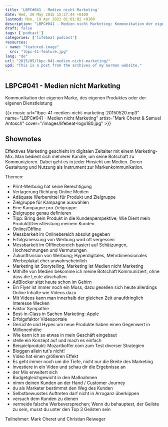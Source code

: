 ```yaml
---
title: 'LBPC#041 - Medien nicht Marketing'
date: Wed, 20 May 2015 15:27:44 +0100
lastmod: Mon, 19 Apr 2021 01:01:02 +0100
description: "LBPC#041 - Medien nicht Marketing: Kommunikation der eigenen Marke, des eigenen Produktes oder der eigenen Dienstleistung."
draft: false
tags: ['podcast']
categories: ['lifebeat podcast']
resources:
- name: "featured-image"
  src: "lbpc-41-feature.jpg"
lang: "de"
url: "2015/05/lbpc-041-medien-nicht-marketing/"
upd: "This is a post from the archives of my German website."
---
```


## LBPC#041 - Medien nicht Marketing

Kommunikation der eigenen Marke, des eigenen Produktes oder der eigenen Dienstleistung
<!--more-->
{{< music url="lbpc-41-medien-nicht-marketing-20150520.mp3" name="LBPC#041 - Medien nicht Marketing" artist="Mark Cheret & Samuel Antosch" cover="/images/lifebeat-logo180.jpg" >}}

## Shownotes

Effektives Marketing geschieht im digitalen Zeitalter mit einem Marketing-Mix. Man bedient sich mehrerer Kanäle, um seine Botschaft zu Kommunizieren. Dabei geht es in jeder Hinsicht um Medien. Deren Gestaltung und Nutzung als Instrument zur Markenkommunikation.

Themen:

- Print-Werbung hat seine Berechtigung
- Verlagerung Richtung Online Medien
- Adäquate Werbemittel für Produkt und Zielgruppe
- Zielgruppe für Kampagne auswählen
- Eine Kampagne pro Zielgruppe
- Zielgruppe genau definieren
- Tipp: Bring dein Produkt in die Kundenperspektive; Wie Dient mein Produkt/Dienstleistung meinem Kunden
- Online/Offline
- Messbarkeit im Onlinebereich absolut gegeben
- Erfolgsmessung von Werbung wird oft vergessen
- Messbarkeit im Offlinebereich basiert auf Schätzungen, Hochrechnungen und Vermutungen
- Zukunftsvision von Werbung; Hyperdigitales, Mehrdimensionales Werbeplakat eher unwahrscheinlich
- Marketing ist Storytelling, Marketing ist Medien nicht Marketing
- Mithilfe von Medien bekomme ich meine Botschaft Kommuniziert, ohne dass die Leute abschalten
- AdBlocker sitzt heute schon im Gehirn
- Ein Flyer ist immer noch ein Muss, dazu gesellen sich heute allerdings Online Inhalte wie Videos dazu
- Mit Videos kann man innerhalb der gleichen Zeit unaufdringlich Interesse Wecken
- Faktor Sympathie
- Best-in-Class in Sachen Marketing: Apple
- Erfolgsfaktor Videoportale
- Gerüchte und Hypes um neue Produkte haben einen Gegenwert in Millionenhöhe
- Wie kann ich so etwas in mein Geschäft eingebaut
- stelle ein Konzept auf und mach es einfach
- Beispielprodukt: Mozartkoffer.com zum Test diverser Strategien
- Bloggen allein tut's nicht!
- Video hat einen größeren Effekt
- Es geht immer noch um die Tiefe, nicht nur die Breite des Marketing
- Investiere in ein Video und schau dir die Ergebnisse an
- der Mix erweitert sich
- Budgetgleichgewicht in den Maßnahmen
- nimm deinen Kunden an der Hand / Customer Journey
- du als Marketer bestimmst den Weg des Kunden
- Selbstbewusstes Auftreten darf nicht in Arroganz überkippen
- versuch dem Kunden zu dienen
- vermeide falsche Werbeversprechen; Wenn du behauptest, der Geilste zu sein, musst du unter den Top 3 Geilsten sein

Teilnehmer:
Mark Cheret und Christian Reiweger
